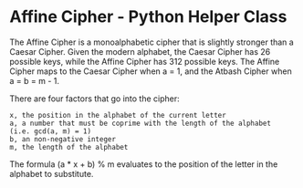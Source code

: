 # Affine Cipher - Python Helper Class

The Affine Cipher is a monoalphabetic cipher that is slightly stronger than a
Caesar Cipher. Given the modern alphabet, the Caesar Cipher has 26 possible
keys, while the Affine Cipher has 312 possible keys. The Affine Cipher maps to
the Caesar Cipher when a = 1, and the Atbash Cipher when a = b = m - 1.

There are four factors that go into the cipher:
```
x, the position in the alphabet of the current letter
a, a number that must be coprime with the length of the alphabet
(i.e. gcd(a, m) = 1)
b, an non-negative integer
m, the length of the alphabet
```
The formula (a * x + b) % m evaluates to the position of the letter in the
alphabet to substitute.
